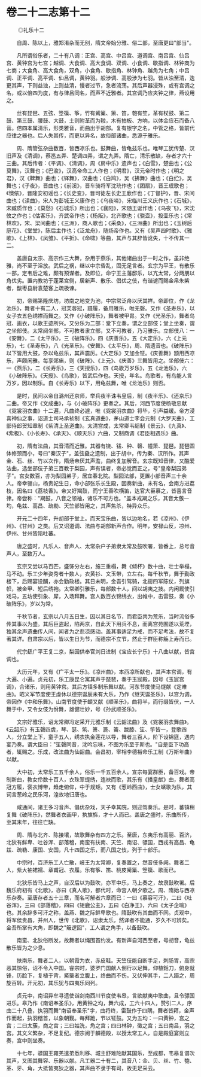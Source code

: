 # 卷二十二志第十二

        ◎礼乐十二

　　自周、陈以上，雅郑淆杂而无别，隋文帝始分雅、俗二部，至唐更曰"部当"。

　　凡所谓俗乐者，二十有八调：正宫、高宫、中吕宫、道调宫、南吕宫、仙吕宫、黄钟宫为七宫；越调、大食调、高大食调、双调、小食调、歇指调、林钟商为七商；大食角、高大食角，双角，小食角、歇指角、林钟角、越角为七角；中吕调、正平调、高平调、仙吕调，黄钟羽。般涉调、高般涉为七羽。皆从浊至清，迭更其声，下则益浊，上则益清，慢者过节，急者流荡。其后声器浸殊，或有宫调之名，或以倍四为度，有与律吕同名，而声不近雅者。其宫调乃应夹钟之律，燕设用之。

　　丝有琵琶、五弦、箜篌、筝，竹有觱篥、箫、笛，匏有笙，革有杖鼓、第二鼓、第三鼓、腰鼓、大鼓，土则附革而为鞡，木有拍板、方响，以体金应石而备八音。倍四本属清乐，形类雅音，而曲出于胡部。复有银字之名，中管之格，皆前代应律之器也。后人失其传，而更以异名，故俗部诸曲，悉源于雅乐。

　　周、隋管弦杂曲数百，皆西凉乐也。鼓舞曲，皆龟兹乐也。唯琴工犹传楚、汉旧声及《清调》，蔡邕五弄、楚调四弄，谓之九弄。隋亡，清乐散缺，存者才六十三曲。其后传者：《平调》、《清调》，周《房中乐》遗声也；《白雪》，楚曲也；《公莫舞》，汉舞也；《巴渝》，汉高帝命工人作也；《明君》，汉元帝时作也；《明之君》，汉《鞞舞》曲也；《铎舞》，汉曲也；《白鸠》，吴《拂舞》曲也；《白纻》，吴舞也；《子夜》，晋曲也；《前溪》，晋车骑将军沈珫作也；《团扇》，晋王珉歌也；《懊侬》，晋隆安初谣也；《长史变》，晋司徒左长史王廞作也；《丁督护》，晋、宋间曲也；《读曲》，宋人为彭城王义康作也；《乌夜啼》，宋临川王义庆作也；《石城》，宋臧质作也；《莫愁》《石城乐》所出也；《襄阳》，宋随王诞作也；《乌夜飞》，宋沈攸之作也；《估客乐》，齐武帝作也；《杨叛》，北齐歌也；《骁壶》，投壶乐也；《常林欢》，宋、梁间曲也；《三洲》，商人歌也；《采桑》，《三洲曲》所出也；《玉树后庭花》、《堂堂》，陈后主作也；《泛龙舟》，随炀帝作也。又有《吴声四时歌》、《雅歌》、《上林》、《凤雏》、《平折》、《命啸》等曲，其声与其辞皆讹失，十不传其一二。

　　盖唐自太宗、高宗作三大舞，杂用于燕乐，其他诸曲出于一时之作，虽非绝雅，尚不至于淫放。武后之祸，继以中宗昏乱，固无足言者。玄宗为平王，有散乐一部，定韦后之难，颇有预谋者。及即位，命宁王主藩邸乐，以亢太常，分两朋以角优劣。置内教坊于蓬莱宫侧，居新声、散乐、倡优之伎，有谐谑而赐金帛朱紫者，酸枣县尉袁楚客上疏极谏。

　　初，帝赐第隆庆坊，坊南之地变为池，中宗常泛舟以厌其祥。帝即位，作《龙池乐》，舞者十有二人，冠芙蓉冠，蹑履，备用雅乐，唯无磬。又作《圣寿乐》，以女子衣五色绣襟而舞之。又作《小破阵乐》，舞者被甲胄。又作《光圣乐》，舞者乌冠、画衣，以歌王迹所兴。又分乐为二部：堂下立奏，谓之立部伎；堂上坐奏，谓之坐部伎。太常阅坐部，不可教者隶立部，又不可教者，乃习雅乐。立部伎八：一《安舞》，二《太平乐》，三《破阵乐》，四《庆善乐》，五《大定乐》，六《上元乐》，七《圣寿乐》，八《光圣乐》。《安舞》、《太平乐》，周、隋遗音也。《破阵乐》以下皆用大鼓，杂以龟兹乐，其声震厉。《大定乐》又加金钲。《庆善舞》颛用西凉乐，声颇闲雅。每享郊庙，则《破阵》、《上元》、《庆善》三舞皆用之。坐部伎六：一《燕乐》，二《长寿乐》，三《天授乐》，四《鸟歌万岁乐》，五《龙池乐》，六《小破阵乐》。《天授》、《鸟歌》，皆武后作也。天授，年名。鸟歌者，有鸟能人言万岁，因以制乐。自《长寿乐》以下，用龟兹舞，唯《龙池乐》则否。

　　是时，民间以帝自潞州还京师，举兵夜半诛韦皇后，制《夜半乐》、《还京乐》二曲。帝又作《文成曲》，与《小破阵乐》更奏之。其后，河西节度使杨敬忠献《霓裳羽衣曲》十二遍，凡曲终必遽，唯《霓裳羽衣曲》将毕，引声益缓。帝方浸喜神仙之事，诏道士司马承祯制《玄真道曲》，茅山道士李会元制《大罗天曲》，工部侍郎贺知章制《紫清上圣道曲》。太清宫成，太常卿韦縚制《景云》、《九真》、《紫极》、《小长寿》、《承天》、《顺天乐》六曲，又制商调《君臣相遇乐》曲。

　　初，隋有法曲，其音清而近雅。其器有铙、钹、钟、磬、幢箫、琵琶。琵琶圆体修颈而小，号曰"秦汉子"，盖弦鼗之遗制，出于胡中，传为秦、汉所作。其声金、石、丝、竹以次作，隋炀帝厌其声澹，曲终复加解音。玄宗既知音律，又酷爱法曲，选坐部伎子弟三百教于梨园，声有误者，帝必觉而正之，号"皇帝梨园弟子"。宫女数百，亦为梨园弟子，居宜春北院。梨园法部，更置小部音声三十余人。帝幸骊山，杨贵妃生日，命小部张乐长生殿，因奏新曲，未有名，会南方进荔枝，因名曰《荔枝香》。帝又好羯鼓，而宁王善吹横笛，达官大臣慕之，皆喜言音律。帝尝称："羯鼓，八音之领袖，诸乐不可方也。"盖本戎羯之乐，其音太蔟一均，龟兹、高昌、疏勒、天竺部皆用之，其声焦杀，特异众乐。

　　开元二十四年，升胡部于堂上。而天宝乐曲，皆以边地名，若《凉州》、《伊州》、《甘州》之类。后又诏道调、法曲与胡部新声合作。明年，安禄山反，凉州、伊州、甘州皆陷吐蕃。

　　唐之盛时，凡乐人、音声人、太常杂户子弟隶太常及鼓吹署，皆番上，总号音声人，至数万人。

　　玄宗又尝以马百匹，盛饰分左右，施三重榻，舞《倾杯》数十曲，壮士举榻，马不动。乐工少年姿秀者十数人，衣黄衫、文玉带，立左右。每千秋节，舞于勤政楼下，后赐宴设酺，亦会勤政楼。其日未明，金吾引驾骑，北衙四军陈仗，列旗帜，被金甲、短后绣袍。太常卿引雅乐，每部数十人，间以胡夷之技。内闲厩使引戏马，五坊使引象、犀，入场拜舞。宫人数百衣锦绣衣，出帷中，击雷鼓，奏《小破阵乐》，岁以为常。

　　千秋节者，玄宗以八月五日生，因以其日名节，而君臣共为荒乐，当时流俗多传其事以为盛。其后巨盗起，陷两京，自此天下用兵不息，而离宫苑囿遂以荒堙，独其余声遗曲传人间，闻者为之悲凉感动。盖其事适足为戒，而不足考法，故不复著其详。自肃宗以后，皆以生日为节，而德宗不立节，然止于群臣称觞上寿而已。

　　代宗繇广平王复二京，梨园供奉官刘日进制《宝应长宁乐》十八曲以献，皆宫调也。

　　大历元年，又有《广平太一乐》。《凉州曲》，本西凉所献也，其声本宫调，有大遍、小遍。贞元初，乐工康昆仑寓其声于琵琶，奏于玉宸殿，因号《玉宸宫调》，合诸乐，则用黄钟宫。其后方镇多制乐舞以献。河东节度使马燧献《定难曲》。昭义军节度使王虔休以德宗诞辰未有大乐，乃作《继天诞圣乐》，以宫为调，帝因作《中和乐舞》。山南节度使于頔又献《顺圣乐》，曲将半，而行缀皆伏，一人舞于中，又令女伎为佾舞，雄健壮妙，号《孙武顺圣乐》。

　　文宗好雅乐，诏太常卿冯定采开元雅乐制《云韶法曲》及《霓裳羽衣舞曲》。《云韶乐》有玉磬四虡，琴、瑟、筑、箫、篪、籥、跋膝、笙、竽皆一，登歌四人，分立堂上下，童子五人，绣衣执金莲花以导，舞者三百人，阶下设锦筵，遇内宴乃奏。谓大臣曰："笙磬同音，沈吟忘味，不图为乐至于斯也。"自是臣下功高者，辄赐之。乐成，改法曲为仙韶曲。会昌初，宰相李德裕命乐工制《万斯年曲》以献。

　　大中初，太常乐工五千余人，俗乐一千五百余人。宣宗每宴群臣，备百戏。帝制新曲，教女伶数十百人，衣珠翠缇绣，连袂而歌，其乐有《播皇猷》曲，舞者高冠方履，褒衣博带，趋走俯仰，中于规矩。又有《葱岭西曲》，士女蠙歌为队，其词言葱岭之民乐河，湟故地归唐也。

　　咸通间，诸王多习音声、倡优杂戏，天子幸其院，则迎驾奏乐。是时，蕃镇稍复舞《破阵乐》，然舞者衣画甲，执旗旆，才十人而已。盖唐之盛时，乐曲所传，至其末年，往往亡缺。

　　周、隋与北齐、陈接壤，故歌舞杂有四方之乐。至唐，东夷乐有高丽、百济，北狄有鲜卑、吐谷浑、部落稽，南蛮有扶南、天竺、南诏、骠国，西戎有高昌、龟兹、疏勒、康国、安国，凡十四国之乐，而八国之伎，列于十部乐。

　　中宗时，百济乐工人亡散，岐王为太常卿，复奏置之，然音伎多阙。舞者二人，紫大袖裙襦、章甫冠、衣履。乐有筝、笛、桃皮觱篥、箜篌、歌而已。

　　北狄乐皆马上之声，自汉后以为鼓吹，亦军中乐，马上奏之，故隶鼓吹署。后魏乐府初有《北歌》，亦曰《真人歌》，都代时，命宫人朝夕歌之。周、隋始与西凉乐杂奏。至唐存者五十三章，而名可解者六章而已：一曰《慕容可汗》，二曰《吐谷浑》，三曰《部落稽》，四曰《钜鹿公主》，五曰《白净王》，六曰《太子企喻》也。其余辞多可汗之称，盖燕、魏之际鲜卑歌也。隋鼓吹有其曲而不同。贞观中，将军侯贵昌，并州人，世传《北歌》，诏隶太乐，然译者不能通，岁久不可辨矣。金吾所掌有大角，即魏之"簸逻回"，工人谓之角手，以备鼓吹。

　　南蛮、北狄俗断发，故舞者以绳围首约发。有新声自河西至者，号胡音，龟兹散乐皆为之少息。

　　扶南乐，舞者二人，以朝霞为衣，赤皮鞋。天竺伎能自断手足，刺肠胃，高宗恶其惊俗，诏不令入中国。睿宗时，婆罗门国献人倒行以足舞，仰植銛刀，俯身就锋，历脸下，复植于背，觱篥者立腹上，终曲而不伤。又伏伸其手，二人蹑之，周旋百转。开元初，其乐犹与四夷乐同列。

　　贞元中，南诏异牟寻遗使诣剑南西川节度使韦皋，言欲献夷中歌曲，且令骠国进乐。皋乃作《南诏奉圣乐》，用黄钟之均，舞六成，工六十四人，赞引二人，序曲二十八叠，执羽而舞"南诏奉圣乐"字，曲将终，雷鼓作于四隅，舞者皆拜，金声作而起，执羽稽首，以象朝觐。每拜跪，节以钲鼓。又为五均：一曰黄钟，宫之宫；二曰太蔟，商之宫；三曰姑洗，角之宫；四曰林钟，徵之宫；五曰南吕，羽之宫。其文义繁杂，不足复纪。德宗阅于麟德殿，以授太常工人，自是殿庭宴则立奏，宫中则坐奏。

　　十七年，骠国王雍羌遣弟悉利移、城主舒难陀献其国乐，至成都，韦皋复谱次其声，又图其舞容、乐器以献。凡工器二十有二，其音八：金、贝、丝、竹、匏、革、牙、角，大抵皆夷狄之器，其声曲不隶于有司，故无足采云。